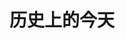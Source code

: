 <script setup lang="ts">
import history2Day from "./components/history2Day.vue"
</script>

# 历史上的今天

<ClientOnly>
  <history2Day />
</ClientOnly>
